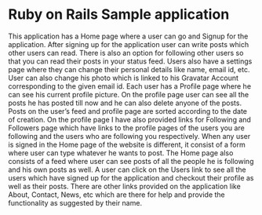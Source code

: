 # Ruby on Rails Sample application

This application has a Home page where a user can go and Signup for the application. After signing up for the application user can write posts which other users can read. There is also an option for following other users so that you can read their posts in your status feed. Users also have a settings page where they can change their personal details like name, email id, etc. User can also change his photo which is linked to his Gravatar Account corresponding to the given email id. Each user has a Profile page where he can see his current profile picture. On the profile page user can see all the posts he has posted till now and he can also delete anyone of the posts. Posts on the user’s feed and profile page are sorted according to the date of creation. On the profile page I have also provided links for Following and Followers page which have links to the profile pages of the users you are following and the users who are following you respectively. When any user is signed in the Home page of the website is different, it consist of a form where user can type whatever he wants to post. The Home page also consists of a feed where user can see posts of all the people he is following and his own posts as well. A user can click on the Users link to see all the users which have signed up for the application and checkout their profile as well as their posts. There are other links provided on the application like About, Contact, News, etc which are there for help and provide the functionality as suggested by their name. 
